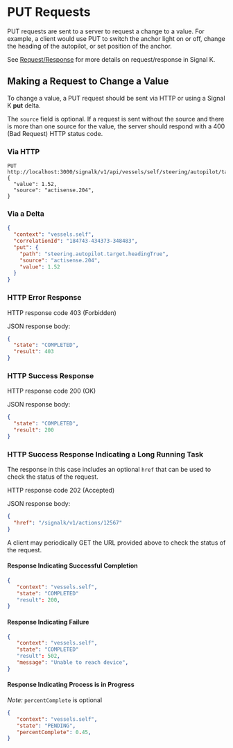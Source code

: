 # PUT Requests

PUT requests are sent to a server to request a change to a value. For example, a client would use PUT to switch the
anchor light on or off, change the heading of the autopilot, or set position of the anchor.

See [Request/Response](request_response.md) for more details on request/response in Signal K.

## Making a Request to Change a Value

To change a value, a PUT request should be sent via HTTP or using a Signal K __put__ delta.

The `source` field is optional. If a request is sent without the source and there is more than one source for the
value, the server should respond with a 400 (Bad Request) HTTP status code.

### Via HTTP
```
PUT http://localhost:3000/signalk/v1/api/vessels/self/steering/autopilot/target/headingTrue
{
  "value": 1.52,
  "source": "actisense.204",
}
```

### Via a Delta
```json
{
  "context": "vessels.self",
  "correlationId": "184743-434373-348483",
  "put": {
    "path": "steering.autopilot.target.headingTrue",
    "source": "actisense.204",
    "value": 1.52
  }
}
```

### HTTP Error Response

HTTP response code 403 (Forbidden)

JSON response body:
```json
{
  "state": "COMPLETED",
  "result": 403
}
```

### HTTP Success Response

HTTP response code 200 (OK)

JSON response body:
```json
{
  "state": "COMPLETED",
  "result": 200
}
```

### HTTP Success Response Indicating a Long Running Task

The response in this case includes an optional `href` that can be used to check the status of the request.

HTTP response code 202 (Accepted)

JSON response body:
```json
{
  "href": "/signalk/v1/actions/12567"
}
```

A client may periodically GET the URL provided above to check the status of the request.

#### Response Indicating Successful Completion

```json
{
   "context": "vessels.self",
   "state": "COMPLETED"
   "result": 200,
}
```

#### Response Indicating Failure

```json
{
   "context": "vessels.self",
   "state": "COMPLETED"
   "result": 502,
   "message": "Unable to reach device",
}
```

#### Response Indicating Process is in Progress

_Note:_ `percentComplete` is optional

```json
{
   "context": "vessels.self",
   "state": "PENDING",
   "percentComplete": 0.45,
}
```
